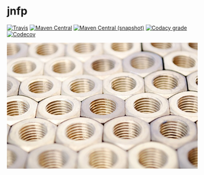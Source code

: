 jnfp
===

[![Travis](https://img.shields.io/travis/io7m/jnfp.png?style=flat-square)](https://travis-ci.org/io7m/jnfp)
[![Maven Central](https://img.shields.io/maven-central/v/com.io7m.jnfp/com.io7m.jnfp.png?style=flat-square)](http://search.maven.org/#search%7Cga%7C1%7Cg%3A%22com.io7m.jnfp%22)
[![Maven Central (snapshot)](https://img.shields.io/nexus/s/https/oss.sonatype.org/com.io7m.jnfp/com.io7m.jnfp.svg?style=flat-square)](https://oss.sonatype.org/content/repositories/snapshots/com/io7m/jnfp/)
[![Codacy grade](https://img.shields.io/codacy/grade/6985c2681d1449009bcfd7a634b9f926.png?style=flat-square)](https://www.codacy.com/app/github_79/jnfp)
[![Codecov](https://img.shields.io/codecov/c/github/io7m/jnfp.png?style=flat-square)](https://codecov.io/gh/io7m/jnfp)

![jnfp](./src/site/resources/jnfp.jpg?raw=true)

